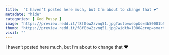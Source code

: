 ```yaml
---
title:  "I haven’t posted here much, but I’m about to change that ❤️"
metadate: "hide"
categories: [ God Pussy ]
image: "https://preview.redd.it/f8f0bw2zvnq51.jpg?auto=webp&s=4b50081b5c420341decda5c6ba3704187810814e"
thumb: "https://preview.redd.it/f8f0bw2zvnq51.jpg?width=1080&crop=smart&auto=webp&s=ceb0ed8e500bb286a562b7969516b62a89c094f1"
visit: ""
---
```

I haven’t posted here much, but I’m about to change that ❤️
